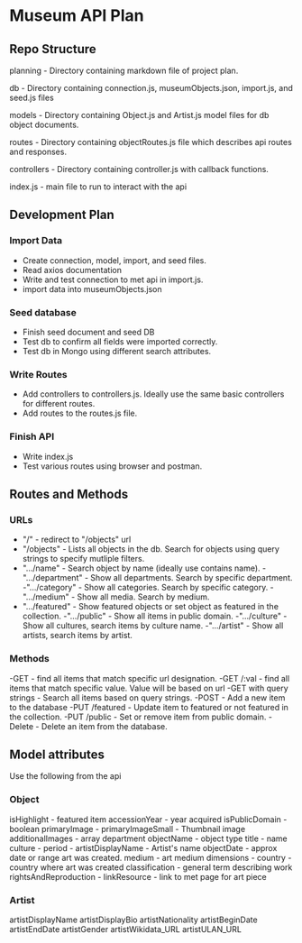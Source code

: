 # Museum API Plan

## Repo Structure

planning - Directory containing markdown file of project plan.

db - Directory containing connection.js, museumObjects.json, import.js, and seed.js files

models - Directory containing Object.js and Artist.js model files for db object documents.

routes - Directory containing objectRoutes.js file which describes api routes and responses. 

controllers - Directory containing controller.js with callback functions.

index.js - main file to run to interact with the api

## Development Plan

### Import Data
- Create connection, model, import, and seed files. 
- Read axios documentation
- Write and test connection to met api in import.js.
- import data into museumObjects.json

### Seed database
- Finish seed document and seed DB
- Test db to confirm all fields were imported correctly.
- Test db in Mongo using different search attributes.

### Write Routes
- Add controllers to controllers.js. Ideally use the same basic controllers for different routes. 
- Add routes to the routes.js file.

### Finish API

- Write index.js
- Test various routes using browser and postman.


## Routes and Methods

### URLs
- "/" - redirect to "/objects" url
- "/objects" - Lists all objects in the db. Search for objects using query strings to specify mutliple filters.
- ".../name" - Search object by name (ideally use contains name).
-".../department" - Show all departments. Search by specific department.
-".../category" - Show all categories. Search by specific category.
-".../medium" - Show all media. Search by medium.
- ".../featured" - Show featured objects or set object as featured in the collection.
-".../public" - Show all items in public domain.
-".../culture" - Show all cultures, search items by culture name.
-".../artist" - Show all artists, search items by artist.

### Methods

-GET - find all items that match specific url designation.
-GET /:val - find all items that match specific value. Value will be based on url
-GET with query strings - Search all items based on query strings.
-POST - Add a new item to the database
-PUT /featured - Update item to featured or not featured in the collection.
-PUT /public - Set or remove item from public domain. 
-Delete - Delete an item from the database. 

## Model attributes
Use the following from the api

### Object
isHighlight - featured item
accessionYear - year acquired
isPublicDomain - boolean
primaryImage - 
primaryImageSmall - Thumbnail image
additionalImages - array
department
objectName - object type
title - name
culture -
period - 
artistDisplayName - Artist's name
objectDate - approx date or range art was created.
medium - art medium
dimensions - 
country - country where art was created
classification - general term describing work
rightsAndReproduction - 
linkResource - link to met page for art piece

### Artist
artistDisplayName
artistDisplayBio
artistNationality
artistBeginDate
artistEndDate
artistGender
artistWikidata_URL
artistULAN_URL

